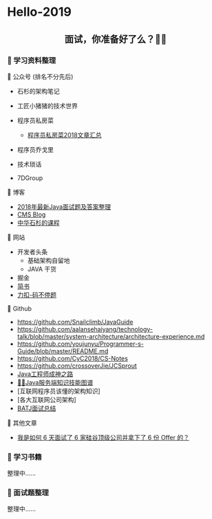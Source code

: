 # Hello-2019

## <center>面试，你准备好了么？💪🏻</center>

### 🦍 学习资料整理

🍌 公众号 (排名不分先后)

- 石杉的架构笔记

- 工匠小猪猪的技术世界

- 程序员私房菜

  - [程序员私房菜2018文章汇总](https://mp.weixin.qq.com/s/kS5M9zZc663I1vSqCZtfeQ)

- 程序员乔戈里

- 技术琐话

- 7DGroup

🥝 博客

- [2018年最新Java面试题及答案整理](https://blog.csdn.net/qq_41701956/article/details/80250226)
- [CMS Blog](http://www.cmsblog.com)
- [中华石杉的课程](https://blog.csdn.net/lily199198/article/details/86624487)

🍋 网站

- 开发者头条
  - 基础架构自留地
  - JAVA 干货
- 掘金
- [简书](http://www.jianshu.com)
- [力扣-码不停题](https://leetcode-cn.com/)

🍍 Github

- https://github.com/Snailclimb/JavaGuide
- https://github.com/aalansehaiyang/technology-talk/blob/master/system-architecture/architecture-experience.md
- https://github.com/youjunyu/Programmer-s-Guide/blob/master/README.md
- https://github.com/CyC2018/CS-Notes
- https://github.com/crossoverJie/JCSprout
- [Java工程师成神之路](https://github.com/hollischuang/toBeTopJavaer)
- [🌱🌱Java服务端知识技能图谱](https://github.com/caison/java-knowledge-mind-map)
- [互联网程序员该懂的架构知识]
- [各大互联网公司架构]
- [BATJ面试总结](https://github.com/xbox1994/2018-Java-Interview)

🥕 其他文章

- [我是如何 6 天面试了 6 家硅谷顶级公司并拿下了 6 份 Offer 的？](https://blog.csdn.net/csdnnews/article/details/87128971)

### 🦒 学习书籍

整理中......

### 🦜 面试题整理

整理中......
